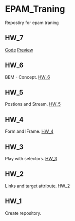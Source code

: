 # EPAM_Traning
Repostiry for epam traning

## HW_7
[Code](https://github.com/VlPan/EPAM_Traning/tree/master/HW_7(Project))
[Preview](https://vlpan.github.io/HW_7/)

## HW_6
BEM - Concept.
[HW_6](https://github.com/VlPan/EPAM_Traning/tree/master/HW_6)

## HW_5
Postions and Stream.
[HW_5](https://github.com/VlPan/EPAM_Traning/tree/master/HW_5)

## HW_4
Form and IFrame.
[HW_4](https://github.com/VlPan/EPAM_Traning/tree/master/HW_4)

## HW_3
Play with selectors.
[HW_3](https://github.com/VlPan/EPAM_Traning/tree/master/HW_3)

## HW_2
Links and target attribute.
[HW_2](https://github.com/VlPan/EPAM_Traning/tree/master/HW_2)

## HW_1 
Create repository.
